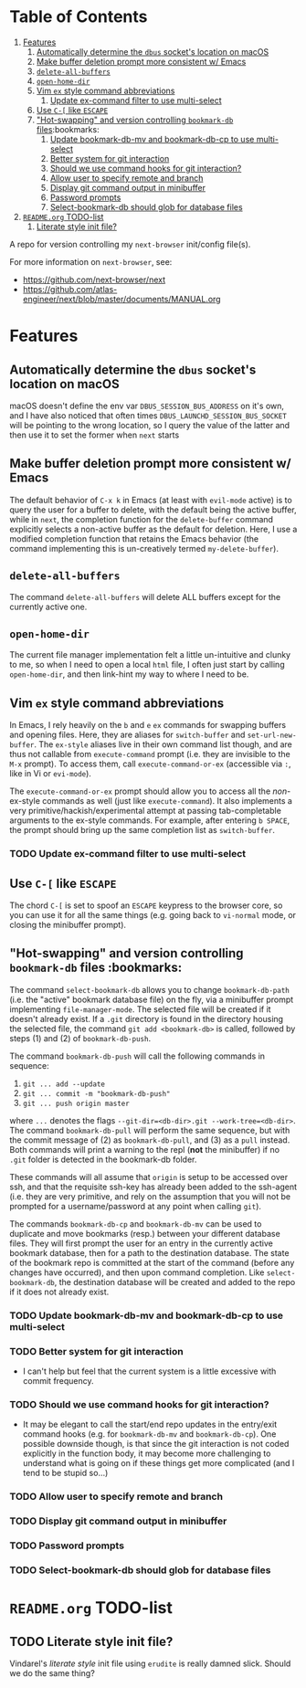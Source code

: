 
# Table of Contents

1.  [Features](#orgc0604f6)
    1.  [Automatically determine the `dbus` socket's location on macOS](#orgb87044f)
    2.  [Make buffer deletion prompt more consistent w/ Emacs](#org6f29e07)
    3.  [`delete-all-buffers`](#org7fe4d1b)
    4.  [`open-home-dir`](#orgdda5eed)
    5.  [Vim `ex` style command abbreviations](#org971dad0)
        1.  [Update ex-command filter to use multi-select](#org9a5789b)
    6.  [Use `C-[` like `ESCAPE`](#orgd8bd1c8)
    7.  ["Hot-swapping" and version controlling `bookmark-db` files](#org464b23b):bookmarks:
        1.  [Update bookmark-db-mv and bookmark-db-cp to use multi-select](#org0b9837d)
        2.  [Better system for git interaction](#org4000525)
        3.  [Should we use command hooks for git interaction?](#orge77d787)
        4.  [Allow user to specify remote and branch](#org692fc96)
        5.  [Display git command output in minibuffer](#orge206b0c)
        6.  [Password prompts](#org09e6e9d)
        7.  [Select-bookmark-db should glob for database files](#orgf16b79c)
2.  [`README.org` TODO-list](#org0c41776)
    1.  [Literate style init file?](#orgcb5c3ee)

A repo for version controlling my `next-browser` init/config file(s).

For more information on `next-browser`, see:

-   <https://github.com/next-browser/next>
-   <https://github.com/atlas-engineer/next/blob/master/documents/MANUAL.org>


<a id="orgc0604f6"></a>

# Features


<a id="orgb87044f"></a>

## Automatically determine the `dbus` socket's location on macOS

macOS doesn't define the env var `DBUS_SESSION_BUS_ADDRESS` on it's own, and
I have also noticed that often times `DBUS_LAUNCHD_SESSION_BUS_SOCKET` will
be pointing to the wrong location, so I query the value of the latter and
then use it to set the former when `next` starts


<a id="org6f29e07"></a>

## Make buffer deletion prompt more consistent w/ Emacs

The default behavior of `C-x k` in Emacs (at least with `evil-mode` active)
is to query the user for a buffer to delete, with the default being the
active buffer, while in `next`, the completion function for the
`delete-buffer` command explicitly selects a non-active buffer as the default
for deletion. Here, I use a modified completion function that retains the
Emacs behavior (the command implementing this is un-creatively termed
`my-delete-buffer`).


<a id="org7fe4d1b"></a>

## `delete-all-buffers`

The command `delete-all-buffers` will delete ALL buffers except for the
currently active one.


<a id="orgdda5eed"></a>

## `open-home-dir`

The current file manager implementation felt a little un-intuitive and clunky
to me, so when I need to open a local `html` file, I often just start by
calling `open-home-dir`, and then link-hint my way to where I need to be.


<a id="org971dad0"></a>

## Vim `ex` style command abbreviations

In Emacs, I rely heavily on the `b` and `e` `ex` commands for swapping
buffers and opening files. Here, they are aliases for `switch-buffer` and
`set-url-new-buffer`. The `ex-style` aliases live in their own command list
though, and are thus not callable from `execute-command` prompt (i.e. they
are invisible to the `M-x` prompt). To access them, call
`execute-command-or-ex` (accessible via `:`, like in Vi or `evi-mode`).

The `execute-command-or-ex` prompt should allow you to access all the
*non*-ex-style commands as well (just like `execute-command`). It also
implements a very primitive/hackish/experimental attempt at passing
tab-completable arguments to the ex-style commands. For example, after
entering `b SPACE`, the prompt should bring up the same completion list as
`switch-buffer`.


<a id="org9a5789b"></a>

### TODO Update ex-command filter to use multi-select


<a id="orgd8bd1c8"></a>

## Use `C-[` like `ESCAPE`

The chord `C-[` is set to spoof an `ESCAPE` keypress to the browser core, so
you can use it for all the same things (e.g. going back to `vi-normal` mode,
or closing the minibuffer prompt).


<a id="org464b23b"></a>

## "Hot-swapping" and version controlling `bookmark-db` files     :bookmarks:

The command `select-bookmark-db` allows you to change `bookmark-db-path`
(i.e. the "active" bookmark database file) on the fly, via a minibuffer
prompt implementing `file-manager-mode`. The selected file will be created if
it doesn't already exist. If a `.git` directory is found in the directory
housing the selected file, the command `git add <bookmark-db>` is called,
followed by steps (1) and (2) of `bookmark-db-push`.

The command `bookmark-db-push` will call the following commands in sequence:

1.  `git ... add --update`
2.  `git ... commit -m "bookmark-db-push"`
3.  `git ... push origin master`

where `...` denotes the flags `--git-dir=<db-dir>.git --work-tree=<db-dir>`.
The command `bookmark-db-pull` will perform the same sequence, but with the
commit message of (2) as `bookmark-db-pull`, and (3) as a `pull` instead.
Both commands will print a warning to the repl (**not** the minibuffer) if no
`.git` folder is detected in the bookmark-db folder.

These commands will all assume that `origin` is setup to be accessed over
ssh, and that the requisite ssh-key has already been added to the ssh-agent
(i.e. they are very primitive, and rely on the assumption that you will not
be prompted for a username/password at any point when calling `git`).

The commands `bookmark-db-cp` and `bookmark-db-mv` can be used to duplicate
and move bookmarks (resp.) between your different database files. They will
first prompt the user for an entry in the currently active bookmark
database, then for a path to the destination database. The state of the
bookmark repo is committed at the start of the command (before any changes
have occurred), and then upon command completion. Like `select-bookmark-db`,
the destination database will be created and added to the repo if it does
not already exist.


<a id="org0b9837d"></a>

### TODO Update bookmark-db-mv and bookmark-db-cp to use multi-select


<a id="org4000525"></a>

### TODO Better system for git interaction

-   I can't help but feel that the current system is a little excessive with
    commit frequency.


<a id="orge77d787"></a>

### TODO Should we use command hooks for git interaction?

-   It may be elegant to call the start/end repo updates in the entry/exit
    command hooks (e.g. for `bookmark-db-mv` and `bookmark-db-cp`). One
    possible downside though, is that since the git interaction is not coded
    explicitly in the function body, it may become more challenging to
    understand what is going on if these things get more complicated (and I
    tend to be stupid so&#x2026;)


<a id="org692fc96"></a>

### TODO Allow user to specify remote and branch


<a id="orge206b0c"></a>

### TODO Display git command output in minibuffer


<a id="org09e6e9d"></a>

### TODO Password prompts


<a id="orgf16b79c"></a>

### TODO Select-bookmark-db should glob for database files


<a id="org0c41776"></a>

# `README.org` TODO-list


<a id="orgcb5c3ee"></a>

## TODO Literate style init file?

Vindarel's *literate style* init file using `erudite` is really damned
slick. Should we do the same thing?

